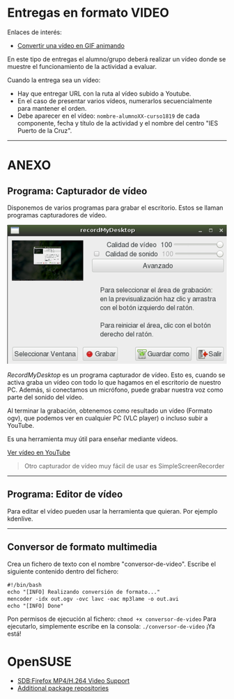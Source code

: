 
# Entregas en formato VIDEO

Enlaces de interés:
* [Convertir una vídeo en GIF animando](https://www.linuxadictos.com/como-convertir-un-video-en-un-gif-animado-en-linux.html)

En este tipo de entregas el alumno/grupo deberá realizar un vídeo donde se muestre el funcionamiento de la actividad a evaluar.

Cuando la entrega sea un vídeo:
* Hay que entregar URL con la ruta al vídeo subido a Youtube.
* En el caso de presentar varios vídeos, numerarlos secuencialmente para mantener el orden.
* Debe aparecer en el vídeo: `nombre-alumnoXX-curso1819` de cada componente, fecha y título de la actividad y el nombre del centro "IES Puerto de la Cruz".

---

# ANEXO

## Programa: Capturador de vídeo

Disponemos de varios programas para grabar el escritorio. Estos se llaman
programas capturadores de vídeo.

![record-my-desktop](./images/record-my-desktop.png)

*RecordMyDesktop* es un programa capturador de vídeo. Esto es, cuando se activa
graba un vídeo con todo lo que hagamos en el escritorio de nuestro PC.
Además, si conectamos un micrófono, puede grabar nuestra voz como parte
del sonido del vídeo.

Al terminar la grabación, obtenemos como resultado un vídeo (Formato ogv),
que podemos ver en cualquier PC (VLC player) o incluso subir a YouTube.

Es una herramienta muy útil para enseñar mediante vídeos.

[Ver vídeo en YouTube](https://youtu.be/NyF9-5sGtak)

> Otro capturador de vídeo muy fácil de usar es SimpleScreenRecorder

---

## Programa: Editor de vídeo

Para editar el vídeo pueden usar la herramienta que quieran. Por ejemplo kdenlive.

---

## Conversor de formato multimedia

Crea un fichero de texto con el nombre "conversor-de-video". Escribe el siguiente contenido dentro del fichero:

```
#!/bin/bash
echo "[INFO] Realizando conversión de formato..."
mencoder -idx out.ogv -ovc lavc -oac mp3lame -o out.avi
echo "[INFO] Done"
```

Pon permisos de ejecución al fichero: `chmod +x conversor-de-video`
Para ejecutarlo, simplemente escribe en la consola: `./conversor-de-video`
¡Ya está!

# OpenSUSE

* [SDB:Firefox MP4/H.264 Video Support](https://en.opensuse.org/SDB:Firefox_MP4/H.264_Video_Support)
* [Additional package repositories](https://en.opensuse.org/Additional_package_repositories#Packman)
